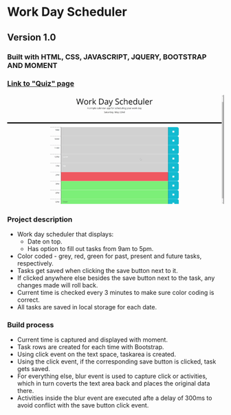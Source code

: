 # Work Day Scheduler
## Version 1.0
### Built with HTML, CSS, JAVASCRIPT, JQUERY, BOOTSTRAP AND MOMENT
### [Link to "Quiz" page](https://jamwalab.github.io/work-day-scheduler/)
![Preview](./assets/img/preview.gif)

### Project description
* Work day scheduler that displays:
    * Date on top.
    * Has option to fill out tasks from 9am to 5pm.
* Color coded - grey, red, green for past, present and future tasks, respectively.
* Tasks get saved when clicking the save button next to it.
* If clicked anywhere else besides the save button next to the task, any changes made will roll back.
* Current time is checked every 3 minutes to make sure color coding is correct.
* All tasks are saved in local storage for each date.

### Build process
* Current time is captured and displayed with moment.
* Task rows are created for each time with Bootstrap.
* Using click event on the text space, taskarea is created.
* Using the click event, if the corresponding save button is clicked, task gets saved.
* For everything else, blur event is used to capture click or activities, which in turn coverts the text area back and places the original data there.
* Activities inside the blur event are executed afte a delay of 300ms to avoid conflict with the save button click event. 